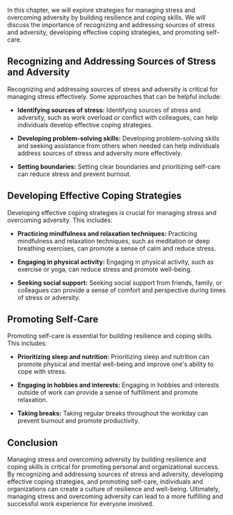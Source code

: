 
In this chapter, we will explore strategies for managing stress and overcoming adversity by building resilience and coping skills. We will discuss the importance of recognizing and addressing sources of stress and adversity, developing effective coping strategies, and promoting self-care.

Recognizing and Addressing Sources of Stress and Adversity
----------------------------------------------------------

Recognizing and addressing sources of stress and adversity is critical for managing stress effectively. Some approaches that can be helpful include:

* **Identifying sources of stress:** Identifying sources of stress and adversity, such as work overload or conflict with colleagues, can help individuals develop effective coping strategies.

* **Developing problem-solving skills:** Developing problem-solving skills and seeking assistance from others when needed can help individuals address sources of stress and adversity more effectively.

* **Setting boundaries:** Setting clear boundaries and prioritizing self-care can reduce stress and prevent burnout.

Developing Effective Coping Strategies
--------------------------------------

Developing effective coping strategies is crucial for managing stress and overcoming adversity. This includes:

* **Practicing mindfulness and relaxation techniques:** Practicing mindfulness and relaxation techniques, such as meditation or deep breathing exercises, can promote a sense of calm and reduce stress.

* **Engaging in physical activity:** Engaging in physical activity, such as exercise or yoga, can reduce stress and promote well-being.

* **Seeking social support:** Seeking social support from friends, family, or colleagues can provide a sense of comfort and perspective during times of stress or adversity.

Promoting Self-Care
-------------------

Promoting self-care is essential for building resilience and coping skills. This includes:

* **Prioritizing sleep and nutrition:** Prioritizing sleep and nutrition can promote physical and mental well-being and improve one's ability to cope with stress.

* **Engaging in hobbies and interests:** Engaging in hobbies and interests outside of work can provide a sense of fulfillment and promote relaxation.

* **Taking breaks:** Taking regular breaks throughout the workday can prevent burnout and promote productivity.

Conclusion
----------

Managing stress and overcoming adversity by building resilience and coping skills is critical for promoting personal and organizational success. By recognizing and addressing sources of stress and adversity, developing effective coping strategies, and promoting self-care, individuals and organizations can create a culture of resilience and well-being. Ultimately, managing stress and overcoming adversity can lead to a more fulfilling and successful work experience for everyone involved.
